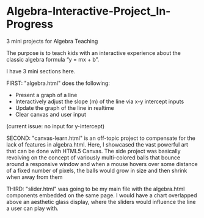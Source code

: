 # Algebra-Interactive-Project_In-Progress
3 mini projects for Algebra Teaching

The purpose is to teach kids with an interactive experience about the classic algebra formula “y = mx + b”. 

I have 3 mini sections here. 

FIRST:
"algebra.html" does the following:
+ Present a graph of a line
+ Interactively adjust the slope (m) of the line via x-y intercept inputs
+ Update the graph of the line in realtime
+ Clear canvas and user input

(current issue: no input for y-intercept)

SECOND:
"canvas-learn.html" is an off-topic project to compensate for the lack of features in algebra.html. 
Here, I showcased the vast powerful art that can be done with HTML5 Canvas.
The side project was basically revolving on the concept of variously multi-colored balls that bounce 
around a responsive window and when a mouse hovers over some distance of a fixed number of pixels, the balls would grow in size and then shrink when away from them


THIRD:
 "slider.html" was going to be my main file with the algebra.html components embedded on the same page.
 I would have a chart overlapped above an aesthetic glass display, where the sliders would influence the line a user can play with.
